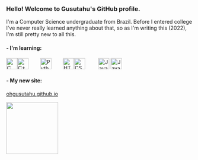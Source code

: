 ### Hello! Welcome to Gusutahu's GitHub profile.
I'm a Computer Science undergraduate from Brazil. Before I entered college I've never really learned anything about that, so as I'm writing this (2022), I'm still pretty new to all this.

#### - I'm learning:

<img src="https://cdn.jsdelivr.net/gh/devicons/devicon/icons/c/c-original.svg" width="30" height="30" title="C Logo" alt="C" /><img src="https://cdn.jsdelivr.net/gh/devicons/devicon/icons/cplusplus/cplusplus-original.svg" width="30" height="30" title="C++ Logo" alt="C++" />
&nbsp;&nbsp;&nbsp;&nbsp;&nbsp;&nbsp;
<img src="https://cdn.jsdelivr.net/gh/devicons/devicon/icons/python/python-original.svg" width="30" height="30" title="Python Logo" alt="Python" />
&nbsp;&nbsp;&nbsp;&nbsp;&nbsp;&nbsp;
<img src="https://cdn.jsdelivr.net/gh/devicons/devicon/icons/html5/html5-original.svg" width="30" height="30" title="HTML Logo" alt="HTML" /><img src="https://cdn.jsdelivr.net/gh/devicons/devicon/icons/css3/css3-original.svg" width="30" height="30" title="CSS Logo" alt="CSS" />
&nbsp;&nbsp;&nbsp;&nbsp;&nbsp;&nbsp;&nbsp;
<img src="https://cdn.jsdelivr.net/gh/devicons/devicon@latest/icons/java/java-original-wordmark.svg" width="30" height="30" title="Java Logo" alt="Java" />
<img src="https://cdn.jsdelivr.net/gh/devicons/devicon/icons/javascript/javascript-plain.svg" width="30" height="30" title="JavaScript Logo" alt="JavaScript" />
&nbsp;&nbsp;&nbsp;&nbsp;&nbsp;&nbsp;&nbsp;

#### - My new site:
<a href="https://OhGusutahu.github.io">
  <span>ohgusutahu.github.io</span>
</a>
<p></p>
<p></p>

<div>
<a href="https://github.com/OhGusutahu">
<img height="140em" src="https://github-readme-stats.vercel.app/api/top-langs/?username=OhGusutahu&layout=compact&langs_count=7&theme=dracula"/>
<!-- <img height="140em" src="https://github-readme-stats.vercel.app/api?username=OhGusutahu&show_icons=true&theme=dracula&include_all_commits=true&count_private=true"/> -->
</div>

<!--
**OhGusutahu/OhGusutahu** is a ✨ _special_ ✨ repository because its `README.md` (this file) appears on your GitHub profile.

Here are some ideas to get you started:

- 🔭 I’m currently working on ...
- 🌱 I’m currently learning ...
- 👯 I’m looking to collaborate on ...
- 🤔 I’m looking for help with ...
- 💬 Ask me about ...
- 📫 How to reach me: ...
- 😄 Pronouns: ...
- ⚡ Fun fact: ...
-->
